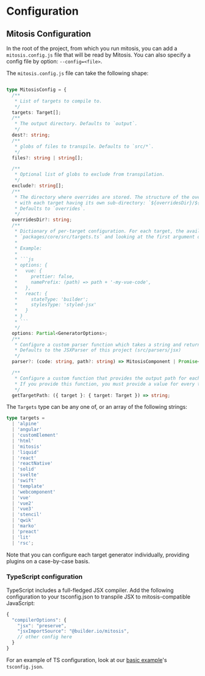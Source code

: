 # Configuration

## Mitosis Configuration

In the root of the project, from which you run mitosis, you can add a `mitosis.config.js` file that will be read by Mitosis. You can also specify a config file by option: `--config=<file>`.

The `mitosis.config.js` file can take the following shape:

````typescript

type MitosisConfig = {
  /**
   * List of targets to compile to.
   */
  targets: Target[];
  /**
   * The output directory. Defaults to `output`.
   */
  dest?: string;
  /**
   * globs of files to transpile. Defaults to `src/*`.
   */
  files?: string | string[];

  /**
   * Optional list of globs to exclude from transpilation.
   */
  exclude?: string[];
  /**
   * The directory where overrides are stored. The structure of the override directory must match that of the source code,
   * with each target having its own sub-directory: `${overridesDir}/${target}/*`
   * Defaults to `overrides`.
   */
  overridesDir?: string;
  /**
   * Dictionary of per-target configuration. For each target, the available options can be inspected by going to
   * `packages/core/src/targets.ts` and looking at the first argument of the desired generator.
   *
   * Example:
   *
   * ```js
   * options: {
   *   vue: {
   *     prettier: false,
   *     namePrefix: (path) => path + '-my-vue-code',
   *   },
   *   react: {
   *     stateType: 'builder';
   *     stylesType: 'styled-jsx'
   *   }
   * }
   * ```
   */
  options: Partial<GeneratorOptions>;
  /**
   * Configure a custom parser function which takes a string and returns MitosisJSON
   * Defaults to the JSXParser of this project (src/parsers/jsx)
   */
  parser?: (code: string, path?: string) => MitosisComponent | Promise<MitosisComponent>;

  /**
   * Configure a custom function that provides the output path for each target.
   * If you provide this function, you must provide a value for every target yourself.
   */
  getTargetPath: ({ target }: { target: Target }) => string;
````

The `Targets` type can be any one of, or an array of the following strings:

```typescript
type targets =
  | 'alpine'
  | 'angular'
  | 'customElement'
  | 'html'
  | 'mitosis'
  | 'liquid'
  | 'react'
  | 'reactNative'
  | 'solid'
  | 'svelte'
  | 'swift'
  | 'template'
  | 'webcomponent'
  | 'vue'
  | 'vue2'
  | 'vue3'
  | 'stencil'
  | 'qwik'
  | 'marko'
  | 'preact'
  | 'lit'
  | 'rsc';
```

Note that you can configure each target generator individually, providing plugins on a case-by-case basis.

### TypeScript configuration

TypeScript includes a full-fledged JSX compiler. Add the following configuration to your tsconfig.json to transpile JSX to mitosis-compatible JavaScript:

```js
{
  "compilerOptions": {
    "jsx": "preserve",
    "jsxImportSource": "@builder.io/mitosis",
    // other config here
  }
}
```

For an example of TS configuration, look at our [basic example](../examples/basic/tsconfig.json)'s `tsconfig.json`.
